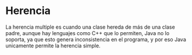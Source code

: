 # Herencia
La herencia multiple es cuando una clase 
hereda de más de una clase padre, aunque 
hay lenguajes como C++ que lo permiten, 
Java no lo soporta, ya que esto genera 
inconsistencia en el programa, y por eso 
Java unicamente permite la herencia simple.
